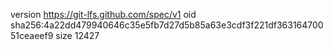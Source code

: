 version https://git-lfs.github.com/spec/v1
oid sha256:4a22dd479940646c35e5fb7d27d5b85a63e3cdf3f221df36316470051ceaeef9
size 12427
